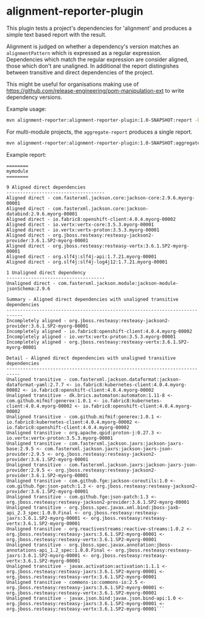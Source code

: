 # alignment-reporter-plugin

This plugin tests a project's dependencies for 'alignment' and produces a simple text based report with the result.

Alignment is judged on whether a dependency's version matches an `alignmentPattern` which is expressed as a  regular expression.  Dependencies which
match the regular expression are consider aligned, those which don't are unaligned. In additional the report distingishes
between transitive and direct dependencies of the project.

This might be useful for organisations making use of https://github.com/release-engineering/pom-manipulation-ext to write dependency
versions.

Example usage:

```bash
mvn alignment-reporter:alignment-reporter-plugin:1.0-SNAPSHOT:report -Dscope=runtime -DalignmentPattern=myorg
```

For multi-module projects, the ``aggregate-report`` produces a single report.

```bash
mvn alignment-reporter:alignment-reporter-plugin:1.0-SNAPSHOT:aggregate-report -Dscope=runtime -DalignmentPattern=myorg
```

Example report:

```
========
mymodule
========

9 Aligned direct dependencies
------------------------------------
Aligned direct - com.fasterxml.jackson.core:jackson-core:2.9.6.myorg-00001
Aligned direct - com.fasterxml.jackson.core:jackson-databind:2.9.6.myorg-00001
Aligned direct - io.fabric8:openshift-client:4.0.4.myorg-00002
Aligned direct - io.vertx:vertx-core:3.5.3.myorg-00001
Aligned direct - io.vertx:vertx-proton:3.5.3.myorg-00001
Aligned direct - org.jboss.resteasy:resteasy-jackson2-provider:3.6.1.SP2-myorg-00001
Aligned direct - org.jboss.resteasy:resteasy-vertx:3.6.1.SP2-myorg-00001
Aligned direct - org.slf4j:slf4j-api:1.7.21.myorg-00001
Aligned direct - org.slf4j:slf4j-log4j12:1.7.21.myorg-00001

1 Unaligned direct dependency
------------------------------------
Unaligned direct - com.fasterxml.jackson.module:jackson-module-jsonSchema:2.9.6

Summary - Aligned direct dependencies with unaligned transitive dependencies
----------------------------------------------------------------------------
Incompletely aligned - org.jboss.resteasy:resteasy-jackson2-provider:3.6.1.SP2-myorg-00001
Incompletely aligned - io.fabric8:openshift-client:4.0.4.myorg-00002
Incompletely aligned - io.vertx:vertx-proton:3.5.3.myorg-00001
Incompletely aligned - org.jboss.resteasy:resteasy-vertx:3.6.1.SP2-myorg-00001

Detail - Aligned direct dependencies with unaligned transitive dependencies
---------------------------------------------------------------------------
Unaligned transitive - com.fasterxml.jackson.dataformat:jackson-dataformat-yaml:2.7.7 <- io.fabric8:kubernetes-client:4.0.4.myorg-00002 <- io.fabric8:openshift-client:4.0.4.myorg-00002
Unaligned transitive - dk.brics.automaton:automaton:1.11-8 <- com.github.mifmif:generex:1.0.1 <- io.fabric8:kubernetes-client:4.0.4.myorg-00002 <- io.fabric8:openshift-client:4.0.4.myorg-00002
Unaligned transitive - com.github.mifmif:generex:1.0.1 <- io.fabric8:kubernetes-client:4.0.4.myorg-00002 <- io.fabric8:openshift-client:4.0.4.myorg-00002
Unaligned transitive - org.apache.qpid:proton-j:0.27.3 <- io.vertx:vertx-proton:3.5.3.myorg-00001
Unaligned transitive - com.fasterxml.jackson.jaxrs:jackson-jaxrs-base:2.9.5 <- com.fasterxml.jackson.jaxrs:jackson-jaxrs-json-provider:2.9.5 <- org.jboss.resteasy:resteasy-jackson2-provider:3.6.1.SP2-myorg-00001
Unaligned transitive - com.fasterxml.jackson.jaxrs:jackson-jaxrs-json-provider:2.9.5 <- org.jboss.resteasy:resteasy-jackson2-provider:3.6.1.SP2-myorg-00001
Unaligned transitive - com.github.fge:jackson-coreutils:1.0 <- com.github.fge:json-patch:1.3 <- org.jboss.resteasy:resteasy-jackson2-provider:3.6.1.SP2-myorg-00001
Unaligned transitive - com.github.fge:json-patch:1.3 <- org.jboss.resteasy:resteasy-jackson2-provider:3.6.1.SP2-myorg-00001
Unaligned transitive - org.jboss.spec.javax.xml.bind:jboss-jaxb-api_2.3_spec:1.0.0.Final <- org.jboss.resteasy:resteasy-jaxrs:3.6.1.SP2-myorg-00001 <- org.jboss.resteasy:resteasy-vertx:3.6.1.SP2-myorg-00001
Unaligned transitive - org.reactivestreams:reactive-streams:1.0.2 <- org.jboss.resteasy:resteasy-jaxrs:3.6.1.SP2-myorg-00001 <- org.jboss.resteasy:resteasy-vertx:3.6.1.SP2-myorg-00001
Unaligned transitive - org.jboss.spec.javax.annotation:jboss-annotations-api_1.2_spec:1.0.0.Final <- org.jboss.resteasy:resteasy-jaxrs:3.6.1.SP2-myorg-00001 <- org.jboss.resteasy:resteasy-vertx:3.6.1.SP2-myorg-00001
Unaligned transitive - javax.activation:activation:1.1.1 <- org.jboss.resteasy:resteasy-jaxrs:3.6.1.SP2-myorg-00001 <- org.jboss.resteasy:resteasy-vertx:3.6.1.SP2-myorg-00001
Unaligned transitive - commons-io:commons-io:2.5 <- org.jboss.resteasy:resteasy-jaxrs:3.6.1.SP2-myorg-00001 <- org.jboss.resteasy:resteasy-vertx:3.6.1.SP2-myorg-00001
Unaligned transitive - javax.json.bind:javax.json.bind-api:1.0 <- org.jboss.resteasy:resteasy-jaxrs:3.6.1.SP2-myorg-00001 <- org.jboss.resteasy:resteasy-vertx:3.6.1.SP2-myorg-00001```
